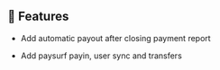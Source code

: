 ## 🚀 Features

- Add automatic payout after closing payment report

- Add paysurf payin, user sync and transfers